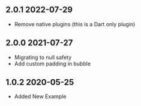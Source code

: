 ## 2.0.1 2022-07-29

* Remove native plugins (this is a Dart only plugin)

## 2.0.0 2021-07-27

* Migrating to null safety
* Add custom padding in bubble 


## 1.0.2 2020-05-25

* Added New Example 
